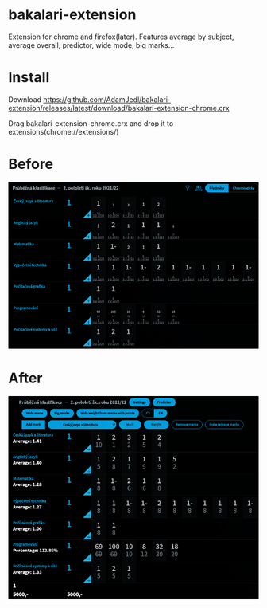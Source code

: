 # bakalari-extension
Extension for chrome and firefox(later). Features average by subject, average overall, predictor, wide mode, big marks...
# Install
Download https://github.com/AdamJedl/bakalari-extension/releases/latest/download/bakalari-extension-chrome.crx

Drag bakalari-extension-chrome.crx and drop it to extensions(chrome://extensions/)
# Before
![alt text](images/before.png)
# After
![alt text](images/after.png)
